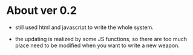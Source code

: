 # About ver 0.2

* still used html and javascript to write the whole system.

* the updating is realized by some JS functions, so there are too much place need to be modified when you want to write a new weapon.